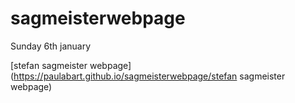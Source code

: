 # sagmeisterwebpage

Sunday 6th january 

[stefan sagmeister webpage](https://paulabart.github.io/sagmeisterwebpage/stefan sagmeister webpage)